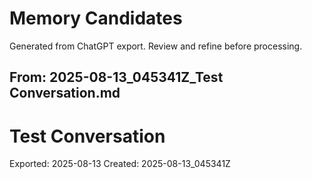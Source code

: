 # Memory Candidates

Generated from ChatGPT export. Review and refine before processing.

## From: 2025-08-13_045341Z_Test Conversation.md

# Test Conversation

Exported: 2025-08-13
Created: 2025-08-13_045341Z



